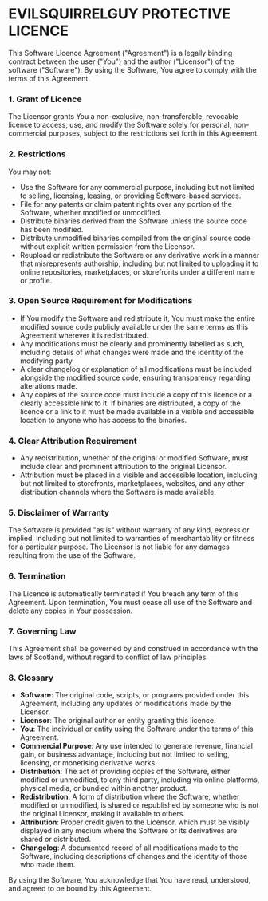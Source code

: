 EVILSQUIRRELGUY PROTECTIVE LICENCE
==================================

This Software Licence Agreement ("Agreement") is a legally binding contract between the user ("You") and the author ("Licensor") of the software ("Software"). By using the Software, You agree to comply with the terms of this Agreement.

### 1. Grant of Licence
The Licensor grants You a non-exclusive, non-transferable, revocable licence to access, use, and modify the Software solely for personal, non-commercial purposes, subject to the restrictions set forth in this Agreement.

### 2. Restrictions
You may not:
- Use the Software for any commercial purpose, including but not limited to selling, licensing, leasing, or providing Software-based services.
- File for any patents or claim patent rights over any portion of the Software, whether modified or unmodified.
- Distribute binaries derived from the Software unless the source code has been modified.
- Distribute unmodified binaries compiled from the original source code without explicit written permission from the Licensor.
- Reupload or redistribute the Software or any derivative work in a manner that misrepresents authorship, including but not limited to uploading it to online repositories, marketplaces, or storefronts under a different name or profile.

### 3. Open Source Requirement for Modifications
- If You modify the Software and redistribute it, You must make the entire modified source code publicly available under the same terms as this Agreement wherever it is redistributed.
- Any modifications must be clearly and prominently labelled as such, including details of what changes were made and the identity of the modifying party.
- A clear changelog or explanation of all modifications must be included alongside the modified source code, ensuring transparency regarding alterations made.
- Any copies of the source code must include a copy of this licence or a clearly accessible link to it. If binaries are distributed, a copy of the licence or a link to it must be made available in a visible and accessible location to anyone who has access to the binaries.

### 4. Clear Attribution Requirement
- Any redistribution, whether of the original or modified Software, must include clear and prominent attribution to the original Licensor.
- Attribution must be placed in a visible and accessible location, including but not limited to storefronts, marketplaces, websites, and any other distribution channels where the Software is made available.

### 5. Disclaimer of Warranty
The Software is provided "as is" without warranty of any kind, express or implied, including but not limited to warranties of merchantability or fitness for a particular purpose. The Licensor is not liable for any damages resulting from the use of the Software.

### 6. Termination
The Licence is automatically terminated if You breach any term of this Agreement. Upon termination, You must cease all use of the Software and delete any copies in Your possession.

### 7. Governing Law
This Agreement shall be governed by and construed in accordance with the laws of Scotland, without regard to conflict of law principles.

### 8. Glossary
- **Software**: The original code, scripts, or programs provided under this Agreement, including any updates or modifications made by the Licensor.
- **Licensor**: The original author or entity granting this licence.
- **You**: The individual or entity using the Software under the terms of this Agreement.
- **Commercial Purpose**: Any use intended to generate revenue, financial gain, or business advantage, including but not limited to selling, licensing, or monetising derivative works.
- **Distribution**: The act of providing copies of the Software, either modified or unmodified, to any third party, including via online platforms, physical media, or bundled within another product.
- **Redistribution**: A form of distribution where the Software, whether modified or unmodified, is shared or republished by someone who is not the original Licensor, making it available to others.
- **Attribution**: Proper credit given to the Licensor, which must be visibly displayed in any medium where the Software or its derivatives are shared or distributed.
- **Changelog**: A documented record of all modifications made to the Software, including descriptions of changes and the identity of those who made them.

By using the Software, You acknowledge that You have read, understood, and agreed to be bound by this Agreement.

